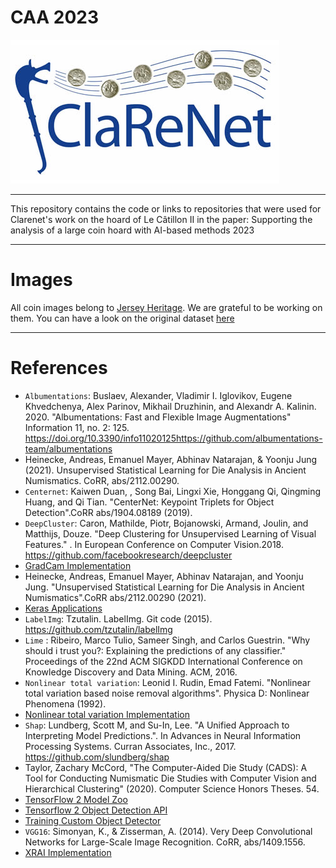 # CAA 2023 
![ClaReNet](clarenet_logo.jpg)


----

This repository contains the code or links to repositories that were used for Clarenet's work on the hoard of Le Câtillon II in the paper: Supporting the analysis of a large coin hoard with AI-based methods 2023

----

# Images

All coin images belong to [Jersey Heritage](https://www.jerseyheritage.org/). We are grateful to be working on them.
You can have a look on the original dataset [here](https://catalogue.jerseyheritage.org/collection-search/?filters[0][field]=tab.keyword&filters[0][term]=Archaeology&filters[0][bool]=must&filters[1][field]=object_number&filters[1][term]=STATES/CATII&filters[1][bool]=must&filters[1][type]=match)

----
# References
- `Albumentations`: Buslaev, Alexander, Vladimir I. Iglovikov, Eugene Khvedchenya, Alex Parinov, Mikhail Druzhinin, and Alexandr A. Kalinin. 2020. "Albumentations: Fast and Flexible Image Augmentations" Information 11, no. 2: 125. https://doi.org/10.3390/info11020125https://github.com/albumentations-team/albumentations
- Heinecke, Andreas, Emanuel Mayer, Abhinav Natarajan, & Yoonju Jung (2021). Unsupervised Statistical Learning for Die Analysis in Ancient Numismatics. CoRR, abs/2112.00290.
- `Centernet`: Kaiwen Duan, , Song Bai, Lingxi Xie, Honggang Qi, Qingming Huang, and Qi Tian. "CenterNet: Keypoint Triplets for Object Detection".CoRR abs/1904.08189 (2019).
- `DeepCluster`: Caron, Mathilde, Piotr, Bojanowski, Armand, Joulin, and Matthĳs, Douze. "Deep Clustering for Unsupervised Learning of Visual Features." . In European Conference on Computer Vision.2018.
https://github.com/facebookresearch/deepcluster
- [GradCam Implementation](https://github.com/keras-team/keras-io/blob/master/examples/vision/grad_cam.py)
- Heinecke, Andreas, Emanuel Mayer, Abhinav Natarajan, and Yoonju Jung. "Unsupervised Statistical Learning for Die Analysis in Ancient Numismatics".CoRR abs/2112.00290 (2021).
- [Keras Applications](https://keras.io/api/applications/)
- `LabelImg`: Tzutalin. LabelImg. Git code (2015). https://github.com/tzutalin/labelImg
- `Lime` : Ribeiro, Marco Tulio, Sameer Singh, and Carlos Guestrin. "Why should i trust you?: Explaining the predictions of any classifier." Proceedings of the 22nd ACM SIGKDD International Conference on Knowledge Discovery and Data Mining. ACM, 2016.
-  `Nonlinear total variation`: Leonid I. Rudin, Emad Fatemi. "Nonlinear total variation based noise removal algorithms". Physica D: Nonlinear Phenomena (1992).
-  [Nonlinear total variation Implementation](https://github.com/danoan/image-processing)
- `Shap`: Lundberg, Scott M, and Su-In, Lee. "A Unified Approach to Interpreting Model Predictions.". In Advances in Neural Information Processing Systems. Curran Associates, Inc., 2017. https://github.com/slundberg/shap
- Taylor, Zachary McCord, "The Computer-Aided Die Study (CADS): A Tool for Conducting Numismatic Die Studies with Computer Vision and Hierarchical Clustering" (2020). Computer Science Honors Theses. 54.
- [TensorFlow 2 Model Zoo](https://github.com/tensorflow/models/blob/master/research/object_detection/g3doc/tf2_detection_zoo.md)
- [Tensorflow 2 Object Detection API](https://github.com/tensorflow/models/blob/master/research/object_detection/g3doc/tf2.md)
- [Training Custom Object Detector](https://tensorflow-object-detection-api-tutorial.readthedocs.io/en/latest/training.html)
- `VGG16`: Simonyan, K., & Zisserman, A. (2014). Very Deep Convolutional Networks for Large-Scale Image Recognition. CoRR, abs/1409.1556.
- [XRAI Implementation](https://github.com/PAIR-code/saliency)
